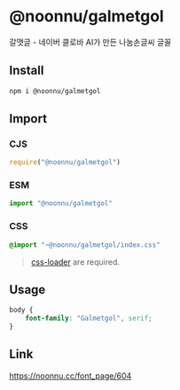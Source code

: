 # @noonnu/galmetgol
갈맷글 - 네이버 클로바 AI가 만든 나눔손글씨 글꼴

## Install
```sh
npm i @noonnu/galmetgol
```
## Import
### CJS
```js
require("@noonnu/galmetgol")
```
### ESM
```js
import "@noonnu/galmetgol"
```
### CSS 
```css
@import "~@noonnu/galmetgol/index.css"
```
> [css-loader](https://github.com/webpack-contrib/css-loader) are required.

## Usage
```css
body {
    font-family: "Galmetgol", serif;
}
```

## Link
https://noonnu.cc/font_page/604